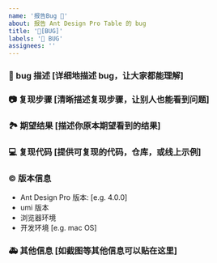```yaml
---
name: '报告Bug 🐛'
about: 报告 Ant Design Pro Table 的 bug
title: '🐛[BUG]'
labels: '🐛 BUG'
assignees: ''
---
```


### 🐛 bug 描述 [详细地描述 bug，让大家都能理解]

### 📷 复现步骤 [清晰描述复现步骤，让别人也能看到问题]

### 🏞 期望结果 [描述你原本期望看到的结果]

### 💻 复现代码 [提供可复现的代码，仓库，或线上示例]

### © 版本信息

- Ant Design Pro 版本: [e.g. 4.0.0]
- umi 版本
- 浏览器环境
- 开发环境 [e.g. mac OS]

### 🚑 其他信息 [如截图等其他信息可以贴在这里]
